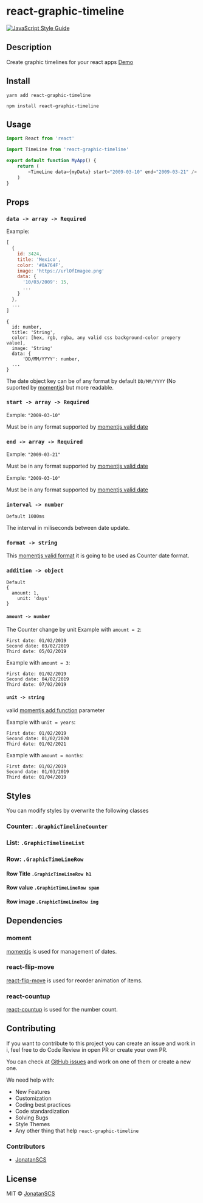 # react-graphic-timeline


[![JavaScript Style Guide](https://img.shields.io/badge/code_style-standard-brightgreen.svg)](https://standardjs.com)

## Description
Create graphic timelines for your react apps
[Demo](https://jonatanscs.github.io/react-graphic-timeline/)

## Install
`yarn add react-graphic-timeline`

`npm install react-graphic-timeline`

## Usage

```javascript
import React from 'react'

import TimeLine from 'react-graphic-timeline'

export default function MyApp() {
    return (
        <TimeLine data={myData} start="2009-03-10" end="2009-03-21" />
    )
}
```

## Props
### `data -> array -> Required` 

Example:

```javascript
[
  {
    id: 3424,
    title: 'Mexico',
    color: '#0A764F',
    image: 'https://urlOfImagee.png'
    data: {
      '10/03/2009': 15,
      ...
    }
  },
  ...
]
```
```
{
  id: number,
  title: 'String',
  color: [hex, rgb, rgba, any valid css background-color propery value],
  image: 'String'
  data: {
      'DD/MM/YYYY': number,
  ...
}
```
The date object key can be of any format by default `DD/MM/YYYY` (No suported by [momentjs](https://momentjs.com/)) but more readable.

### `start -> array -> Required` 

Exmple:
`"2009-03-10"`

Must be in any format supported by [momentjs valid date](https://momentjs.com/docs/#/parsing/string/)

### `end -> array -> Required` 

Exmple:
`"2009-03-21"`

Must be in any format supported by [momentjs valid date](https://momentjs.com/docs/#/parsing/string/)

Exmple: `"2009-03-10"`

Must be in any format supported by [momentjs valid date](https://momentjs.com/docs/#/parsing/string/)

### `interval -> number`

`Default 1000ms`

The interval in miliseconds between date update. 

### `format -> string`

This [momentjs valid format](https://momentjs.com/docs/#/parsing/string-format/) it is going to be used as Counter date format.

### `addition -> object`
```
Default 
{
  amount: 1,
    unit: 'days'
}
```

#### `amount -> number`
The Counter change by unit
Example with `amount = 2`:
```
First date: 01/02/2019
Second date: 03/02/2019
Third date: 05/02/2019
```

Example with `amount = 3`:
```
First date: 01/02/2019
Second date: 04/02/2019
Third date: 07/02/2019
```

#### `unit -> string`
valid [momentjs add function](https://momentjs.com/docs/#/manipulating/add/) parameter

Example with `unit = years`:
```
First date: 01/02/2019
Second date: 01/02/2020
Third date: 01/02/2021
```

Example with `amount = months`:
```
First date: 01/02/2019
Second date: 01/03/2019
Third date: 01/04/2019
```

## Styles

You can modify styles by overwrite the following classes

### Counter: `.GraphicTimelineCounter`
### List: `.GraphicTimelineList`
### Row: `.GraphicTimeLineRow`
#### Row Title `.GraphicTimeLineRow h1`
#### Row value `.GraphicTimeLineRow span`
#### Row image `.GraphicTimeLineRow img`

## Dependencies

### moment

[momentjs](https://momentjs.com/) is used for management of dates.

### react-flip-move

[react-flip-move](https://github.com/joshwcomeau/react-flip-move) is used for reorder animation of items.

### react-countup

[react-countup](https://www.npmjs.com/package/react-countup) is used for the number count.



## Contributing
If you want to contribute to this project you can create an issue and work in i, feel free to do Code Review in open PR or
create your own PR.

You can check at [GitHub issues](https://github.com/JonatanSCS/react-graphic-timeline/issues) and work on one of them or create a new one.

We need help with:
* New Features
* Customization
* Coding best practices
* Code standardization
* Solving Bugs
* Style Themes
* Any other thing that help `react-graphic-timeline`


### Contributors
* [JonatanSCS](https://github.com/JonatanSCS)


## License

MIT © [JonatanSCS](https://github.com/JonatanSCS)
